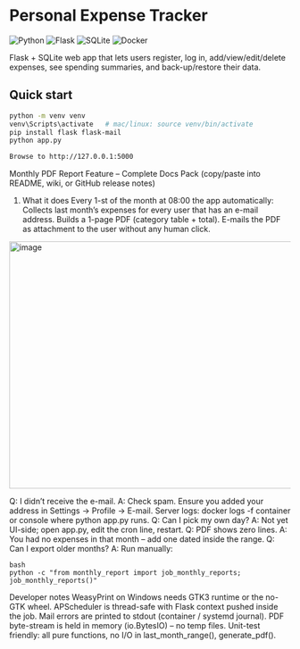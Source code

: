 # Personal Expense Tracker

![Python](https://img.shields.io/badge/python-3.11-blue)
![Flask](https://img.shields.io/badge/web-flask-green)
![SQLite](https://img.shields.io/badge/db-sqlite-lightgrey)
![Docker](https://img.shields.io/badge/run-docker-2496ed)

Flask + SQLite web app that lets users register, log in, add/view/edit/delete expenses, see spending summaries, and back-up/restore their data.

## Quick start
```bash
python -m venv venv
venv\Scripts\activate   # mac/linux: source venv/bin/activate
pip install flask flask-mail
python app.py

Browse to http://127.0.0.1:5000
```
Monthly PDF Report Feature – Complete Docs Pack
(copy/paste into README, wiki, or GitHub release notes)
1. What it does
Every 1-st of the month at 08:00 the app automatically:
Collects last month’s expenses for every user that has an e-mail address.
Builds a 1-page PDF (category table + total).
E-mails the PDF as attachment to the user without any human click.
<img width="778" height="443" alt="image" src="https://github.com/user-attachments/assets/7e0366e4-f3b5-4e70-8ec2-9851f44bb654" />

Q: I didn’t receive the e-mail.
A: Check spam. Ensure you added your address in Settings → Profile → E-mail.
Server logs: docker logs -f container or console where python app.py runs.
Q: Can I pick my own day?
A: Not yet UI-side; open app.py, edit the cron line, restart.
Q: PDF shows zero lines.
A: You had no expenses in that month – add one dated inside the range.
Q: Can I export older months?
A: Run manually:
```
bash
python -c "from monthly_report import job_monthly_reports; job_monthly_reports()"
```
Developer notes
WeasyPrint on Windows needs GTK3 runtime or the no-GTK wheel.
APScheduler is thread-safe with Flask context pushed inside the job.
Mail errors are printed to stdout (container / systemd journal).
PDF byte-stream is held in memory (io.BytesIO) – no temp files.
Unit-test friendly: all pure functions, no I/O in last_month_range(), generate_pdf().



